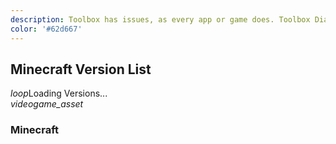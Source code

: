 ```yaml
---
description: Toolbox has issues, as every app or game does. Toolbox Diagnostic Documentation is here to help with that, by giving instructions to diagnose certain common issues!"
color: '#62d667'
---
```

## Minecraft Version List
<div class="filedownload-container" id="loading-versions"><div class="nbt-filedownload"><i class="material-icons">loop</i><a>Loading Versions...</a></div></div><div class="changelog-container"><div><i class="material-icons">videogame_asset</i><h3 id="mcversioncount">Minecraft</h3></div><div style="display: inherit;" id="mcversion"></div></div>
